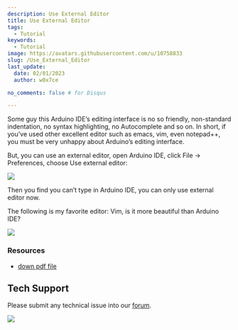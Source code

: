 ```yaml
---
description: Use External Editor
title: Use External Editor
tags:
  - Tutorial
keywords:
  - Tutorial
image: https://avatars.githubusercontent.com/u/10758833
slug: /Use_External_Editor
last_update:
  date: 02/01/2023
  author: w0x7ce

no_comments: false # for Disqus

---
```


<!-- ---
name: Use External Editor
category: Tutorial
oldwikiname:  Use External Editor
prodimagename:
surveyurl: https://www.research.net/r/Use_External_Editor
--- -->

Some guy this Arduino IDE’s editing interface is no so friendly, non-standard indentation, no syntax highlighting, no Autocomplete and so on. In short, if you’ve used other excellent editor such as emacs, vim, even notepad++, you must be very unhappy about Arduino’s editing interface.

But, you can use an external editor, open Arduino IDE, click File -&gt; Preferences, choose Use external editor:

![](https://files.seeedstudio.com/wiki/Use_External_Editor/img/外部编辑器1.png)

Then you find you can’t type in Arduino IDE, you can only use external editor now.

The following is my favorite editor: Vim, is it more beautiful than Arduino IDE?

![](https://files.seeedstudio.com/wiki/Use_External_Editor/img/外部编辑器2.png)

### Resources

- [down pdf file](https://files.seeedstudio.com/wiki/Use_External_Editor/res/Use_external_editor.pdf)

## Tech Support

Please submit any technical issue into our [forum](https://forum.seeedstudio.com/).
<br />
<p style={{textAlign: 'center'}}><a href="https://www.seeedstudio.com/act-4.html?utm_source=wiki&utm_medium=wikibanner&utm_campaign=newproducts" target="_blank"><img src="https://files.seeedstudio.com/wiki/Wiki_Banner/new_product.jpg" /></a></p>
